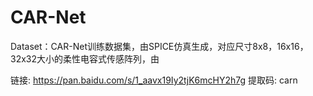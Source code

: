 # CAR-Net

Dataset：CAR-Net训练数据集，由SPICE仿真生成，对应尺寸8x8，16x16，32x32大小的柔性电容式传感阵列，由

链接: https://pan.baidu.com/s/1_aavx19Iy2tjK6mcHY2h7g 
提取码: carn
